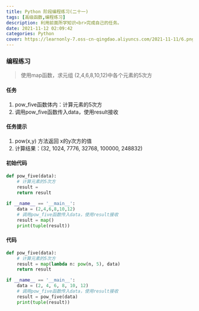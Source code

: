 ```yaml
---
title: Python 阶段编程练习(二十一)
tags: [高级函数,编程练习]
description: 利用前面所学知识<br>完成自己的任务。
date: 2021-11-12 02:09:42
categories: Python
cover: https://learnonly-7.oss-cn-qingdao.aliyuncs.com/2021-11-11/6.png
---
```


### 编程练习

> 使用map函数，求元组 (2,4,6,8,10,12)中各个元素的5次方

#### 任务

1. pow_five函数体内：计算元素的5次方
2. 调用pow_five函数传入data，使用result接收

#### 任务提示

1. pow(x,y) 方法返回 x的y次方的值
2. 计算结果：(32, 1024, 7776, 32768, 100000, 248832)

#### 初始代码

```python
def pow_five(data):
    # 计算元素的5次方
    result =
    return result
    
if __name__ == '__main__':
    data = (2,4,6,8,10,12)
    # 调用pow_five函数传入data，使用result接收
    result = map()
    print(tuple(result))
```

#### 代码

```python
def pow_five(data):
    # 计算元素的5次方
    result = map(lambda n: pow(n, 5), data)
    return result

if __name__ == '__main__':
    data = (2, 4, 6, 8, 10, 12)
    # 调用pow_five函数传入data，使用result接收
    result = pow_five(data)
    print(tuple(result))
```
